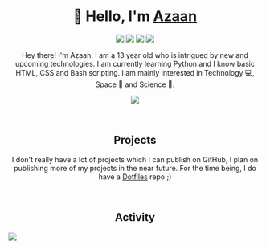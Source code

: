 <h1 align="center"> 
    👋 Hello, I'm <a href="https://github.com/AzaanRais">Azaan</a>
</h1>

<p align="center">
    <img src="https://img.shields.io/badge/Shell_Script-121011?style=for-the-badge&logo=gnu-bash&logoColor=white" />
    <img src="https://img.shields.io/badge/Python-FFD43B?style=for-the-badge&logo=python&logoColor=black" />
    <img src="https://img.shields.io/badge/HTML5-E34F26?style=for-the-badge&logo=html5&logoColor=white"/>
    <img src="https://img.shields.io/badge/CSS3-1572B6?style=for-the-badge&logo=css3&logoColor=white" />
</p>

<p align="center">
    Hey there! I'm Azaan. I am a 13 year old who is intrigued by new and upcoming technologies. I am currently learning Python and I know basic HTML, CSS and Bash scripting. I am mainly interested in Technology 💻, Space 🚀 and Science 🌠.
</p>

<p align="center">
    <a href="discord.com/users/858283237818236991">
        <img src="https://img.shields.io/badge/Discord-7289DA?style=for-the-badge&logo=discord&logoColor=white" />
    </a>
</p>

<br>

<h2 align="center"> 
    Projects 
</h2>
<p align="center">
    I don't really have a lot of projects which I can publish on GitHub, I plan on publishing more of my projects in the near future. For the time being, I do have a <a href="https://github.com/AzaanRais.dotfile">Dotfiles</a> repo ;)
</p>

<br>

<h2 align="center">
    Activity
</h2>
<img src="https://github-readme-stats.vercel.app/api?username=AzaanRais&theme=dark">


